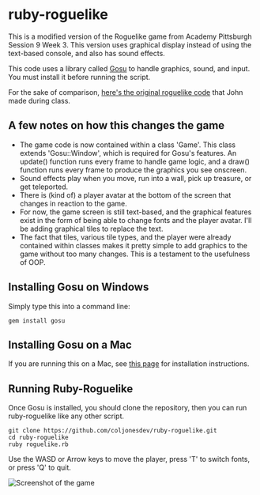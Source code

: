 # ruby-roguelike

This is a modified version of the Roguelike game from Academy Pittsburgh Session 9 Week 3. This version uses graphical display instead of using the text-based console, and also has sound effects.

This code uses a library called [Gosu](https://www.libgosu.org/index.html) to handle graphics, sound, and input. You must install it before running the script.

For the sake of comparison, [here's the original roguelike code](https://gist.github.com/coljonesdev/a069a3fcb4502431d3d95566d466f6b0) that John made during class.

## A few notes on how this changes the game
* The game code is now contained within a class 'Game'. This class extends 'Gosu::Window', which is required for Gosu's features. An update() function runs every frame to handle game logic, and a draw() function runs every frame to produce the graphics you see onscreen.
* Sound effects play when you move, run into a wall, pick up treasure, or get teleported.
* There is (kind of) a player avatar at the bottom of the screen that changes in reaction to the game.
* For now, the game screen is still text-based, and the graphical features exist in the form of being able to change fonts and the player avatar. I'll be adding graphical tiles to replace the text.
* The fact that tiles, various tile types, and the player were already contained within classes makes it pretty simple to add graphics to the game without too many changes. This is a testament to the usefulness of OOP.

## Installing Gosu on Windows
Simply type this into a command line:
```
gem install gosu
```

## Installing Gosu on a Mac
If you are running this on a Mac, see [this page](https://github.com/gosu/gosu/wiki/Getting-Started-on-OS-X) for installation instructions.

## Running Ruby-Roguelike
Once Gosu is installed, you should clone the repository, then you can run ruby-roguelike like any other script.
```
git clone https://github.com/coljonesdev/ruby-roguelike.git
cd ruby-roguelike
ruby roguelike.rb
```
Use the WASD or Arrow keys to move the player, press 'T' to switch fonts, or press 'Q' to quit.

![Screenshot of the game](https://github.com/coljonesdev/ruby-roguelike/blob/master/screenshot.png "Screenshot")

